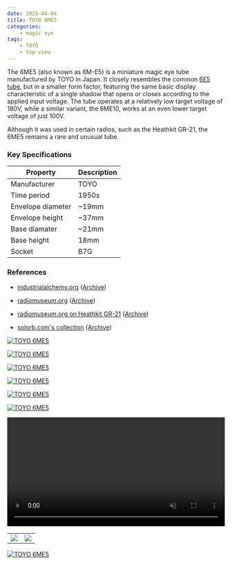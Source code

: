 ```yaml
---
date: 2025-04-04
title: TOYO 6ME5
categories:
    - magic eye
tags:
    - TOYO
    - top-view
---
```


The 6ME5 (also known as 6M-E5) is a miniature magic eye tube manufactured by TOYO in Japan. It closely resembles the common [6E5 tube](/magic-eye/ken-rad-6e5/), but in a smaller form factor, featuring the same basic display characteristic of a single shadow that opens or closes according to the applied input voltage. The tube operates at a relatively low target voltage of 180V, while a similar variant, the 6ME10, works at an even lower target voltage of just 100V.

Although it was used in certain radios, such as the Heathkit GR-21, the 6ME5 remains a rare and unusual tube.

### Key Specifications

| Property          | Description |
|-------------------|-------------|
| Manufacturer      | TOYO        |
| Time period       | 1950s       |
| Envelope diameter | ~19mm       |
| Envelope height   | ~37mm       |
| Base diamater     | ~21mm       |
| Base height       | 18mm        |
| Socket            | B7G         |

### References

- [industrialalchemy.org](https://www.industrialalchemy.org/articleview.php?item=1088) ([Archive](https://web.archive.org/web/20240421194335/http://industrialalchemy.org/articleview.php?item=1088))

- [radiomuseum.org](https://www.radiomuseum.org/tubes/tube_6m-e5.html) ([Archive](https://web.archive.org/web/20250224151359/https://www.radiomuseum.org/tubes/tube_6m-e5.html))

- [radiomuseum.org on Heathkit GR-21](https://www.radiomuseum.org/r/heath_gr_21_gr2.html) ([Archive](https://web.archive.org/web/20250404213210/https://www.radiomuseum.org/r/heath_gr_21_gr2.html))

- [solorb.com's collection](https://www.solorb.com/elect/misc/magiceye/) ([Archive](https://web.archive.org/web/20250113210331/https://www.solorb.com/elect/misc/magiceye/))

[![TOYO 6ME5](assets/1.jpg)](assets/1.jpg)

[![TOYO 6ME5](assets/2.jpg)](assets/2.jpg)

[![TOYO 6ME5](assets/3.jpg)](assets/3.jpg)

[![TOYO 6ME5](assets/4.jpg)](assets/4.jpg)

[![TOYO 6ME5](assets/5.jpg)](assets/6.jpg)

[![TOYO 6ME5](assets/6.jpg)](assets/6.jpg)

<video controls width="100%" loop="true" autoplay="true" muted="muted">
  <source src="assets/video.mp4" type="video/mp4" />
</video>

<table>
    <tr>
        <td>
            <a href="assets/8.jpg">
                <img src="assets/8.jpg">
            </a>
        </td>
        <td>
            <a href="assets/9.jpg">
                <img src="assets/9.jpg">
            </a>
        </td>
    </tr>
</table>

[![TOYO 6ME5](assets/7.jpg)](assets/7.jpg)